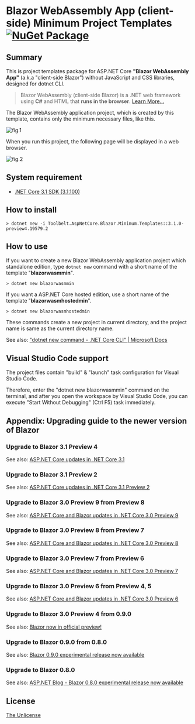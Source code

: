 # Blazor WebAssembly App (client-side) Minimum Project Templates [![NuGet Package](https://img.shields.io/badge/nuget-v3.1.0%20Preview%204-orange.svg)](https://www.nuget.org/packages/Toolbelt.AspNetCore.Blazor.Minimum.Templates/3.1.0-preview4.19579.2)

## Summary

This is project templates package for ASP.NET Core **"Blazor WebAssembly App"** (a.k.a "client-side Blazor") without JavaScript and CSS libraries, designed for dotnet CLI.

> Blazor WebAssembly (client-side Blazor) is a .NET web framework using **C#** and HTML that **runs in the browser**. [Learn More...](https://blazor.net/)

The Blazor WebAssembly application project, which is created by this template, contains only the minimum necessary files, like this.

![fig.1](https://github.com/jsakamoto/BlazorMinimumTemplates/raw/master/.assets/fig-001.png)

When you run this project, the following page will be displayed in a web browser.

![fig.2](https://raw.githubusercontent.com/jsakamoto/BlazorMinimumTemplates/master/.assets/fig-002.png)

## System requirement

- [.NET Core 3.1 SDK (3.1.100)](https://dotnet.microsoft.com/download/dotnet-core/3.1)

## How to install

```shell
> dotnet new -i Toolbelt.AspNetCore.Blazor.Minimum.Templates::3.1.0-preview4.19579.2
```

## How to use

If you want to create a new Blazor WebAssembly application project which standalone edition, type `dotnet new` command with a short name of the template "**blazorwasmmin**".

```shell
> dotnet new blazorwasmmin
```

If you want a ASP.NET Core hosted edition, use a short name of the template "**blazorwasmhostedmin**".

```shell
> dotnet new blazorwasmhostedmin
```

These commands create a new project in current directory, and the project name is same as the current directory name.

See also: ["dotnet new command - .NET Core CLI" | Microsoft Docs](https://docs.microsoft.com/dotnet/core/tools/dotnet-new)

## Visual Studio Code support

The project files contain "build" & "launch" task configuration for Visual Studio Code.

Therefore, enter the "dotnet new blazorwasmmin" command on the terminal, and after you open the workspace by Visual Studio Code, you can execute "Start Without Debugging" (Ctrl   F5) task immediately. 

## Appendix: Upgrading guide to the newer version of Blazor

### Upgrade to Blazor 3.1 Preview 4

See also: [ASP.NET Core updates in .NET Core 3.1](https://devblogs.microsoft.com/aspnet/asp-net-core-updates-in-net-core-3-1/)

### Upgrade to Blazor 3.1 Preview 2

See also: [ASP.NET Core updates in .NET Core 3.1 Preview 2](https://devblogs.microsoft.com/aspnet/asp-net-core-updates-in-net-core-3-1-preview-2/)

### Upgrade to Blazor 3.0 Preview 9 from Preview 8

See also: [ASP.NET Core and Blazor updates in .NET Core 3.0 Preview 9](https://devblogs.microsoft.com/aspnet/asp-net-core-and-blazor-updates-in-net-core-3-0-preview-9/)

### Upgrade to Blazor 3.0 Preview 8 from Preview 7

See also: [ASP.NET Core and Blazor updates in .NET Core 3.0 Preview 8](https://devblogs.microsoft.com/aspnet/asp-net-core-and-blazor-updates-in-net-core-3-0-preview-8/)

### Upgrade to Blazor 3.0 Preview 7 from Preview 6

See also: [ASP.NET Core and Blazor updates in .NET Core 3.0 Preview 7](https://devblogs.microsoft.com/aspnet/asp-net-core-and-blazor-updates-in-net-core-3-0-preview-7/)

### Upgrade to Blazor 3.0 Preview 6 from Preview 4, 5

See also: [ASP.NET Core and Blazor updates in .NET Core 3.0 Preview 6](https://devblogs.microsoft.com/aspnet/asp-net-core-and-blazor-updates-in-net-core-3-0-preview-6/)

### Upgrade to Blazor 3.0 Preview 4 from 0.9.0

See also: [Blazor now in official preview!](https://devblogs.microsoft.com/aspnet/blazor-now-in-official-preview/)

### Upgrade to Blazor 0.9.0 from 0.8.0

See also: [Blazor 0.9.0 experimental release now available](https://devblogs.microsoft.com/aspnet/blazor-0-9-0-experimental-release-now-available/)

### Upgrade to Blazor 0.8.0

See also: [ASP.NET Blog - Blazor 0.8.0 experimental release now available](https://blogs.msdn.microsoft.com/webdev/2019/02/05/blazor-0-8-0-experimental-release-now-available/)

## License

[The Unlicense](https://github.com/jsakamoto/BlazorMinimumTemplates/blob/master/LICENSE)
